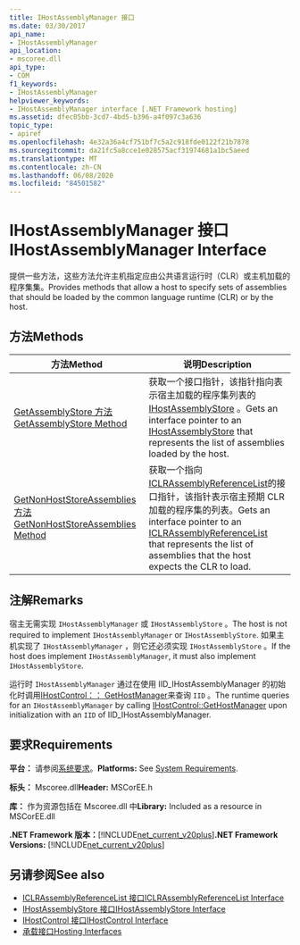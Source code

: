 ```yaml
---
title: IHostAssemblyManager 接口
ms.date: 03/30/2017
api_name:
- IHostAssemblyManager
api_location:
- mscoree.dll
api_type:
- COM
f1_keywords:
- IHostAssemblyManager
helpviewer_keywords:
- IHostAssemblyManager interface [.NET Framework hosting]
ms.assetid: dfec05bb-3cd7-4bd5-b396-a4f097c3a636
topic_type:
- apiref
ms.openlocfilehash: 4e32a36a4cf751bf7c5a2c918fde0122f21b7878
ms.sourcegitcommit: da21fc5a8cce1e028575acf31974681a1bc5aeed
ms.translationtype: MT
ms.contentlocale: zh-CN
ms.lasthandoff: 06/08/2020
ms.locfileid: "84501582"
---
```

# <a name="ihostassemblymanager-interface"></a><span data-ttu-id="d58fb-102">IHostAssemblyManager 接口</span><span class="sxs-lookup"><span data-stu-id="d58fb-102">IHostAssemblyManager Interface</span></span>
<span data-ttu-id="d58fb-103">提供一些方法，这些方法允许主机指定应由公共语言运行时（CLR）或主机加载的程序集集。</span><span class="sxs-lookup"><span data-stu-id="d58fb-103">Provides methods that allow a host to specify sets of assemblies that should be loaded by the common language runtime (CLR) or by the host.</span></span>  
  
## <a name="methods"></a><span data-ttu-id="d58fb-104">方法</span><span class="sxs-lookup"><span data-stu-id="d58fb-104">Methods</span></span>  
  
|<span data-ttu-id="d58fb-105">方法</span><span class="sxs-lookup"><span data-stu-id="d58fb-105">Method</span></span>|<span data-ttu-id="d58fb-106">说明</span><span class="sxs-lookup"><span data-stu-id="d58fb-106">Description</span></span>|  
|------------|-----------------|  
|[<span data-ttu-id="d58fb-107">GetAssemblyStore 方法</span><span class="sxs-lookup"><span data-stu-id="d58fb-107">GetAssemblyStore Method</span></span>](ihostassemblymanager-getassemblystore-method.md)|<span data-ttu-id="d58fb-108">获取一个接口指针，该指针指向表示宿主加载的程序集列表的[IHostAssemblyStore](ihostassemblystore-interface.md) 。</span><span class="sxs-lookup"><span data-stu-id="d58fb-108">Gets an interface pointer to an [IHostAssemblyStore](ihostassemblystore-interface.md) that represents the list of assemblies loaded by the host.</span></span>|  
|[<span data-ttu-id="d58fb-109">GetNonHostStoreAssemblies 方法</span><span class="sxs-lookup"><span data-stu-id="d58fb-109">GetNonHostStoreAssemblies Method</span></span>](ihostassemblymanager-getnonhoststoreassemblies-method.md)|<span data-ttu-id="d58fb-110">获取一个指向[ICLRAssemblyReferenceList](iclrassemblyreferencelist-interface.md)的接口指针，该指针表示宿主预期 CLR 加载的程序集的列表。</span><span class="sxs-lookup"><span data-stu-id="d58fb-110">Gets an interface pointer to an [ICLRAssemblyReferenceList](iclrassemblyreferencelist-interface.md) that represents the list of assemblies that the host expects the CLR to load.</span></span>|  
  
## <a name="remarks"></a><span data-ttu-id="d58fb-111">注解</span><span class="sxs-lookup"><span data-stu-id="d58fb-111">Remarks</span></span>  
 <span data-ttu-id="d58fb-112">宿主无需实现 `IHostAssemblyManager` 或 `IHostAssemblyStore` 。</span><span class="sxs-lookup"><span data-stu-id="d58fb-112">The host is not required to implement `IHostAssemblyManager` or `IHostAssemblyStore`.</span></span> <span data-ttu-id="d58fb-113">如果主机实现了 `IHostAssemblyManager` ，则它还必须实现 `IHostAssemblyStore` 。</span><span class="sxs-lookup"><span data-stu-id="d58fb-113">If the host does implement `IHostAssemblyManager`, it must also implement `IHostAssemblyStore`.</span></span>  
  
 <span data-ttu-id="d58fb-114">运行时 `IHostAssemblyManager` 通过在使用 IID_IHostAssemblyManager 的初始化时调用[IHostControl：： GetHostManager](ihostcontrol-gethostmanager-method.md)来查询 `IID` 。</span><span class="sxs-lookup"><span data-stu-id="d58fb-114">The runtime queries for an `IHostAssemblyManager` by calling [IHostControl::GetHostManager](ihostcontrol-gethostmanager-method.md) upon initialization with an `IID` of IID_IHostAssemblyManager.</span></span>  
  
## <a name="requirements"></a><span data-ttu-id="d58fb-115">要求</span><span class="sxs-lookup"><span data-stu-id="d58fb-115">Requirements</span></span>  
 <span data-ttu-id="d58fb-116">**平台：** 请参阅[系统要求](../../get-started/system-requirements.md)。</span><span class="sxs-lookup"><span data-stu-id="d58fb-116">**Platforms:** See [System Requirements](../../get-started/system-requirements.md).</span></span>  
  
 <span data-ttu-id="d58fb-117">**标头：** Mscoree.dll</span><span class="sxs-lookup"><span data-stu-id="d58fb-117">**Header:** MSCorEE.h</span></span>  
  
 <span data-ttu-id="d58fb-118">**库：** 作为资源包括在 Mscoree.dll 中</span><span class="sxs-lookup"><span data-stu-id="d58fb-118">**Library:** Included as a resource in MSCorEE.dll</span></span>  
  
 <span data-ttu-id="d58fb-119">**.NET Framework 版本：**[!INCLUDE[net_current_v20plus](../../../../includes/net-current-v20plus-md.md)]</span><span class="sxs-lookup"><span data-stu-id="d58fb-119">**.NET Framework Versions:** [!INCLUDE[net_current_v20plus](../../../../includes/net-current-v20plus-md.md)]</span></span>  
  
## <a name="see-also"></a><span data-ttu-id="d58fb-120">另请参阅</span><span class="sxs-lookup"><span data-stu-id="d58fb-120">See also</span></span>

- [<span data-ttu-id="d58fb-121">ICLRAssemblyReferenceList 接口</span><span class="sxs-lookup"><span data-stu-id="d58fb-121">ICLRAssemblyReferenceList Interface</span></span>](iclrassemblyreferencelist-interface.md)
- [<span data-ttu-id="d58fb-122">IHostAssemblyStore 接口</span><span class="sxs-lookup"><span data-stu-id="d58fb-122">IHostAssemblyStore Interface</span></span>](ihostassemblystore-interface.md)
- [<span data-ttu-id="d58fb-123">IHostControl 接口</span><span class="sxs-lookup"><span data-stu-id="d58fb-123">IHostControl Interface</span></span>](ihostcontrol-interface.md)
- [<span data-ttu-id="d58fb-124">承载接口</span><span class="sxs-lookup"><span data-stu-id="d58fb-124">Hosting Interfaces</span></span>](hosting-interfaces.md)
